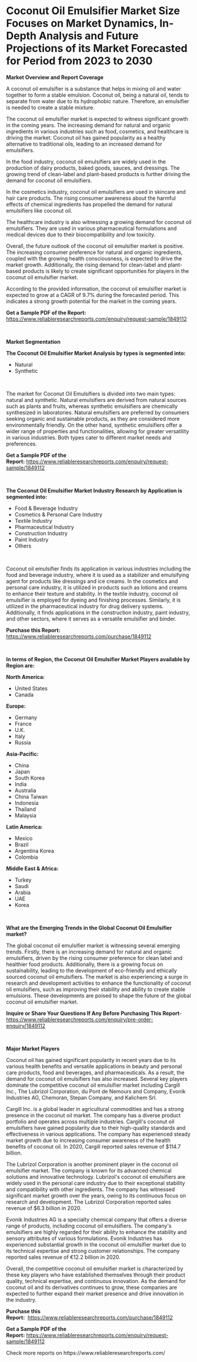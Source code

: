 <p><h1>Coconut Oil Emulsifier Market Size Focuses on Market Dynamics, In-Depth Analysis and Future Projections of its Market Forecasted for Period from 2023 to 2030</h1></p><p><strong>Market Overview and Report Coverage</strong></p>
<p><p>A coconut oil emulsifier is a substance that helps in mixing oil and water together to form a stable emulsion. Coconut oil, being a natural oil, tends to separate from water due to its hydrophobic nature. Therefore, an emulsifier is needed to create a stable mixture.</p><p>The coconut oil emulsifier market is expected to witness significant growth in the coming years. The increasing demand for natural and organic ingredients in various industries such as food, cosmetics, and healthcare is driving the market. Coconut oil has gained popularity as a healthy alternative to traditional oils, leading to an increased demand for emulsifiers.</p><p>In the food industry, coconut oil emulsifiers are widely used in the production of dairy products, baked goods, sauces, and dressings. The growing trend of clean-label and plant-based products is further driving the demand for coconut oil emulsifiers.</p><p>In the cosmetics industry, coconut oil emulsifiers are used in skincare and hair care products. The rising consumer awareness about the harmful effects of chemical ingredients has propelled the demand for natural emulsifiers like coconut oil.</p><p>The healthcare industry is also witnessing a growing demand for coconut oil emulsifiers. They are used in various pharmaceutical formulations and medical devices due to their biocompatibility and low toxicity.</p><p>Overall, the future outlook of the coconut oil emulsifier market is positive. The increasing consumer preference for natural and organic ingredients, coupled with the growing health consciousness, is expected to drive the market growth. Additionally, the rising demand for clean-label and plant-based products is likely to create significant opportunities for players in the coconut oil emulsifier market.</p><p>According to the provided information, the coconut oil emulsifier market is expected to grow at a CAGR of 9.7% during the forecasted period. This indicates a strong growth potential for the market in the coming years.</p></p>
<p><strong>Get a Sample PDF of the Report:</strong> <a href="https://www.reliableresearchreports.com/enquiry/request-sample/1849112">https://www.reliableresearchreports.com/enquiry/request-sample/1849112</a></p>
<p>&nbsp;</p>
<p><strong>Market Segmentation</strong></p>
<p><strong>The Coconut Oil Emulsifier Market Analysis by types is segmented into:</strong></p>
<p><ul><li>Natural</li><li>Synthetic</li></ul></p>
<p>&nbsp;</p>
<p><p>The market for Coconut Oil Emulsifiers is divided into two main types: natural and synthetic. Natural emulsifiers are derived from natural sources such as plants and fruits, whereas synthetic emulsifiers are chemically synthesized in laboratories. Natural emulsifiers are preferred by consumers seeking organic and sustainable products, as they are considered more environmentally friendly. On the other hand, synthetic emulsifiers offer a wider range of properties and functionalities, allowing for greater versatility in various industries. Both types cater to different market needs and preferences.</p></p>
<p><strong>Get a Sample PDF of the Report:</strong>&nbsp;<a href="https://www.reliableresearchreports.com/enquiry/request-sample/1849112">https://www.reliableresearchreports.com/enquiry/request-sample/1849112</a></p>
<p>&nbsp;</p>
<p><strong>The Coconut Oil Emulsifier Market Industry Research by Application is segmented into:</strong></p>
<p><ul><li>Food & Beverage Industry</li><li>Cosmetics & Personal Care Industry</li><li>Textile Industry</li><li>Pharmaceutical Industry</li><li>Construction Industry</li><li>Paint Industry</li><li>Others</li></ul></p>
<p>&nbsp;</p>
<p><p>Coconut oil emulsifier finds its application in various industries including the food and beverage industry, where it is used as a stabilizer and emulsifying agent for products like dressings and ice creams. In the cosmetics and personal care industry, it is utilized in products such as lotions and creams to enhance their texture and stability. In the textile industry, coconut oil emulsifier is employed for dyeing and finishing processes. Similarly, it is utilized in the pharmaceutical industry for drug delivery systems. Additionally, it finds applications in the construction industry, paint industry, and other sectors, where it serves as a versatile emulsifier and binder.</p></p>
<p><strong>Purchase this Report:</strong>&nbsp; <a href="https://www.reliableresearchreports.com/purchase/1849112">https://www.reliableresearchreports.com/purchase/1849112</a></p>
<p>&nbsp;</p>
<p><strong>In terms of Region, the Coconut Oil Emulsifier Market Players available by Region are:</strong></p>
<p>
    <p> <strong> North America: </strong>
        <ul>
            <li>United States</li>
            <li>Canada</li>
        </ul>
        </p> 
    <p> <strong> Europe: </strong>
        <ul>
            <li>Germany</li>
            <li>France</li>
            <li>U.K.</li>
            <li>Italy</li>
            <li>Russia</li>
        </ul>
        </p> 
    <p> <strong> Asia-Pacific: </strong>
        <ul>
            <li>China</li>
            <li>Japan</li>
            <li>South Korea</li>
            <li>India</li>
            <li>Australia</li>
            <li>China Taiwan</li>
            <li>Indonesia</li>
            <li>Thailand</li>
            <li>Malaysia</li>
        </ul>
        </p> 
    <p> <strong> Latin America: </strong>
        <ul>
            <li>Mexico</li>
            <li>Brazil</li>
            <li>Argentina Korea</li>
            <li>Colombia</li>
        </ul>
        </p> 
    <p> <strong> Middle East & Africa: </strong>
        <ul>
            <li>Turkey</li>
            <li>Saudi</li>
            <li>Arabia</li>
            <li>UAE</li>
            <li>Korea</li>
        </ul>
    </p>
    </p>
<p>&nbsp;</p>
<p><strong>What are the Emerging Trends in the Global Coconut Oil Emulsifier market?</strong></p>
<p><p>The global coconut oil emulsifier market is witnessing several emerging trends. Firstly, there is an increasing demand for natural and organic emulsifiers, driven by the rising consumer preference for clean label and healthier food products. Additionally, there is a growing focus on sustainability, leading to the development of eco-friendly and ethically sourced coconut oil emulsifiers. The market is also experiencing a surge in research and development activities to enhance the functionality of coconut oil emulsifiers, such as improving their stability and ability to create stable emulsions. These developments are poised to shape the future of the global coconut oil emulsifier market.</p></p>
<p><strong>Inquire or Share Your Questions If Any Before Purchasing This Report</strong>- <a href="https://www.reliableresearchreports.com/enquiry/pre-order-enquiry/1849112">https://www.reliableresearchreports.com/enquiry/pre-order-enquiry/1849112</a></p>
<p>&nbsp;</p>
<p><strong>Major Market Players</strong></p>
<p><p>Coconut oil has gained significant popularity in recent years due to its various health benefits and versatile applications in beauty and personal care products, food and beverages, and pharmaceuticals. As a result, the demand for coconut oil emulsifiers has also increased. Several key players dominate the competitive coconut oil emulsifier market including Cargill Inc., The Lubrizol Corporation, du Pont de Nemours and Company, Evonik Industries AG, Chemoran, Stepan Company, and Kalichem Srl.</p><p>Cargill Inc. is a global leader in agricultural commodities and has a strong presence in the coconut oil market. The company has a diverse product portfolio and operates across multiple industries. Cargill's coconut oil emulsifiers have gained popularity due to their high-quality standards and effectiveness in various applications. The company has experienced steady market growth due to increasing consumer awareness of the health benefits of coconut oil. In 2020, Cargill reported sales revenue of $114.7 billion.</p><p>The Lubrizol Corporation is another prominent player in the coconut oil emulsifier market. The company is known for its advanced chemical solutions and innovative technology. Lubrizol's coconut oil emulsifiers are widely used in the personal care industry due to their exceptional stability and compatibility with other ingredients. The company has witnessed significant market growth over the years, owing to its continuous focus on research and development. The Lubrizol Corporation reported sales revenue of $6.3 billion in 2020.</p><p>Evonik Industries AG is a specialty chemical company that offers a diverse range of products, including coconut oil emulsifiers. The company's emulsifiers are highly regarded for their ability to enhance the stability and sensory attributes of various formulations. Evonik Industries has experienced substantial growth in the coconut oil emulsifier market due to its technical expertise and strong customer relationships. The company reported sales revenue of €12.2 billion in 2020.</p><p>Overall, the competitive coconut oil emulsifier market is characterized by these key players who have established themselves through their product quality, technical expertise, and continuous innovation. As the demand for coconut oil and its derivatives continues to grow, these companies are expected to further expand their market presence and drive innovation in the industry.</p></p>
<p><strong>Purchase this Report:</strong>&nbsp;&nbsp;<a href="https://www.reliableresearchreports.com/purchase/1849112">https://www.reliableresearchreports.com/purchase/1849112</a></p>
<p></p>
<p><strong>Get a Sample PDF of the Report:</strong>&nbsp;<a href="https://www.reliableresearchreports.com/enquiry/request-sample/1849112">https://www.reliableresearchreports.com/enquiry/request-sample/1849112</a></p>
<p>Check more reports on https://www.reliableresearchreports.com/</p>